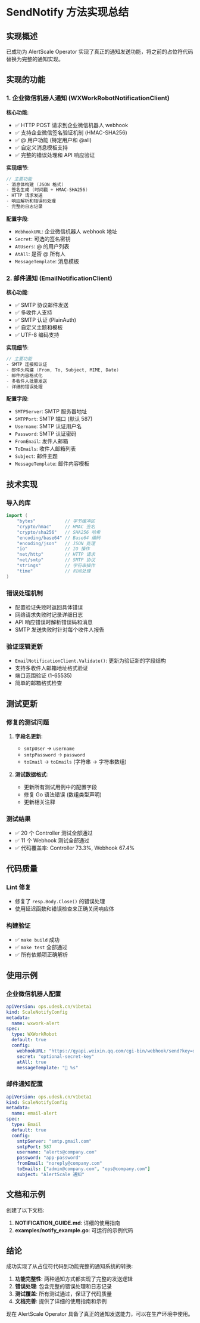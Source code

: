 # SendNotify 方法实现总结

## 实现概述

已成功为 AlertScale Operator 实现了真正的通知发送功能，将之前的占位符代码替换为完整的通知实现。

## 实现的功能

### 1. 企业微信机器人通知 (WXWorkRobotNotificationClient)

**核心功能**:
- ✅ HTTP POST 请求到企业微信机器人 webhook
- ✅ 支持企业微信签名验证机制 (HMAC-SHA256)
- ✅ @ 用户功能 (特定用户和 @all)
- ✅ 自定义消息模板支持
- ✅ 完整的错误处理和 API 响应验证

**实现细节**:
```go
// 主要功能
- 消息体构建 (JSON 格式)
- 签名生成 (时间戳 + HMAC-SHA256)
- HTTP 请求发送
- 响应解析和错误码处理
- 完整的日志记录
```

**配置字段**:
- `WebhookURL`: 企业微信机器人 webhook 地址
- `Secret`: 可选的签名密钥
- `AtUsers`: @ 的用户列表
- `AtAll`: 是否 @ 所有人
- `MessageTemplate`: 消息模板

### 2. 邮件通知 (EmailNotificationClient)

**核心功能**:
- ✅ SMTP 协议邮件发送
- ✅ 多收件人支持
- ✅ SMTP 认证 (PlainAuth)
- ✅ 自定义主题和模板
- ✅ UTF-8 编码支持

**实现细节**:
```go
// 主要功能
- SMTP 连接和认证
- 邮件头构建 (From, To, Subject, MIME, Date)
- 邮件内容格式化
- 多收件人批量发送
- 详细的错误处理
```

**配置字段**:
- `SMTPServer`: SMTP 服务器地址
- `SMTPPort`: SMTP 端口 (默认 587)
- `Username`: SMTP 认证用户名
- `Password`: SMTP 认证密码
- `FromEmail`: 发件人邮箱
- `ToEmails`: 收件人邮箱列表
- `Subject`: 邮件主题
- `MessageTemplate`: 邮件内容模板

## 技术实现

### 导入的库
```go
import (
    "bytes"           // 字节缓冲区
    "crypto/hmac"     // HMAC 签名
    "crypto/sha256"   // SHA256 哈希
    "encoding/base64" // Base64 编码
    "encoding/json"   // JSON 处理
    "io"              // IO 操作
    "net/http"        // HTTP 请求
    "net/smtp"        // SMTP 协议
    "strings"         // 字符串操作
    "time"            // 时间处理
)
```

### 错误处理机制
- 配置验证失败时返回具体错误
- 网络请求失败时记录详细日志
- API 响应错误时解析错误码和消息
- SMTP 发送失败时针对每个收件人报告

### 验证逻辑更新
- `EmailNotificationClient.Validate()`: 更新为验证新的字段结构
- 支持多收件人邮箱地址格式验证
- 端口范围验证 (1-65535)
- 简单的邮箱格式检查

## 测试更新

### 修复的测试问题
1. **字段名更新**: 
   - `smtpUser` → `username`
   - `smtpPassword` → `password`
   - `toEmail` → `toEmails` (字符串 → 字符串数组)

2. **测试数据格式**:
   - 更新所有测试用例中的配置字段
   - 修复 Go 语法错误 (数组类型声明)
   - 更新相关注释

### 测试结果
- ✅ 20 个 Controller 测试全部通过
- ✅ 11 个 Webhook 测试全部通过
- ✅ 代码覆盖率: Controller 73.3%, Webhook 67.4%

## 代码质量

### Lint 修复
- 修复了 `resp.Body.Close()` 的错误处理
- 使用延迟函数和错误检查来正确关闭响应体

### 构建验证
- ✅ `make build` 成功
- ✅ `make test` 全部通过
- ✅ 所有依赖项正确解析

## 使用示例

### 企业微信机器人配置
```yaml
apiVersion: ops.udesk.cn/v1beta1
kind: ScaleNotifyConfig
metadata:
  name: wxwork-alert
spec:
  type: WXWorkRobot
  default: true
  config:
    webhookURL: "https://qyapi.weixin.qq.com/cgi-bin/webhook/send?key=xxx"
    secret: "optional-secret-key"
    atAll: true
    messageTemplate: "🚨 %s"
```

### 邮件通知配置
```yaml
apiVersion: ops.udesk.cn/v1beta1
kind: ScaleNotifyConfig
metadata:
  name: email-alert
spec:
  type: Email
  default: true
  config:
    smtpServer: "smtp.gmail.com"
    smtpPort: 587
    username: "alerts@company.com"
    password: "app-password"
    fromEmail: "noreply@company.com"
    toEmails: ["admin@company.com", "ops@company.com"]
    subject: "AlertScale 通知"
```

## 文档和示例

创建了以下文档:
1. **NOTIFICATION_GUIDE.md**: 详细的使用指南
2. **examples/notify_example.go**: 可运行的示例代码

## 结论

成功实现了从占位符代码到功能完整的通知系统的转换:

1. **功能完整性**: 两种通知方式都实现了完整的发送逻辑
2. **错误处理**: 包含完整的错误处理和日志记录
3. **测试覆盖**: 所有测试通过，保证了代码质量
4. **文档完善**: 提供了详细的使用指南和示例

现在 AlertScale Operator 具备了真正的通知发送能力，可以在生产环境中使用。
